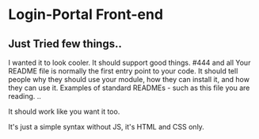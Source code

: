 # Login-Portal Front-end
## Just Tried few things..
  
  I wanted it to look cooler.
It should support good things.
#444 and all
Your README file is normally the first entry point to your code. It should tell people why they should use your module, how they can install it, and how they can use it. Examples of standard READMEs - such as this file you are reading. ..

It should work
like you want it too.

It's just a simple syntax without JS, it's HTML and CSS only.
